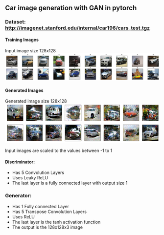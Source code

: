 ## Car image generation with GAN in pytorch

### Dataset: http://imagenet.stanford.edu/internal/car196/cars_test.tgz

#### Training Images
Input image size 128x128
![alt text](cars1.png "Training Images")

#### Generated Images
Generated image size 128x128
![alt text](Cars.png "Generated Images")

Input images are scaled to the values between -1 to 1

#### Discriminator:
- Has 5 Convolution Layers 
- Uses Leaky ReLU
- The last layer is a fully connected layer with output size 1

### Generator:
- Has 1 Fully connected Layer
- Has 5 Transpose Convolution Layers
- Uses ReLU
- The last layer is the tanh activation function
- The output is the 128x128x3 image

